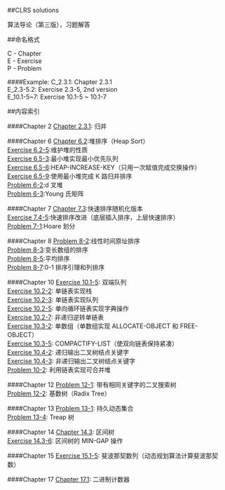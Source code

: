 ##CLRS solutions

算法导论（第三版），习题解答

##命名格式

C - Chapter </br>
E - Exercise</br>
P - Problem </br>


####Example:
C_2.3.1:    Chapter 2.3.1 </br>
E_2.3-5.2:  Exercise 2.3-5, 2nd version </br>
E_10.1-5~7: Exercise 10.1-5 ~ 10.1-7 </br>


##内容索引

####Chapter 2
[Chapter 2.3.1](https://github.com/wuzhiyi/CLRS-solution/blob/master/Chapter02/C_2.3.1.c): 归并 </br>


####Chapter 6
[Chapter 6.2](https://github.com/wuzhiyi/CLRS-solution/blob/master/Chapter06/C_6.2.c):堆排序（Heap Sort）</br>
[Exercise 6.2-5](https://github.com/wuzhiyi/CLRS-solution/blob/master/Chapter06/E_6.2-5.c):维护堆的性质</br>
[Exercise 6.5-3](https://github.com/wuzhiyi/CLRS-solution/blob/master/Chapter06/E_6.5-3.c):最小堆实现最小优先队列</br>
[Exercise 6.5-6](https://github.com/wuzhiyi/CLRS-solution/blob/master/Chapter06/E_6.5-6.c):HEAP-INCREASE-KEY（只用一次赋值完成交换操作）</br>
[Exercise 6.5-9](https://github.com/wuzhiyi/CLRS-solution/blob/master/Chapter06/E_6.5-9.cpp):使用最小堆完成 K 路归并排序</br>
[Problem 6-2](https://github.com/wuzhiyi/CLRS-solution/blob/master/Chapter06/P_6-2.c):d 叉堆</br>
[Problem 6-3](https://github.com/wuzhiyi/CLRS-solution/blob/master/Chapter06/P_6-3.c):Young 氏矩阵</br>


####Chapter 7
[Chapter 7.3](https://github.com/wuzhiyi/CLRS-solution/blob/master/Chapter07/C_7.3.c):快速排序随机化版本</br>
[Exercise 7.4-5](https://github.com/wuzhiyi/CLRS-solution/blob/master/Chapter07/E_7.4-5.c):快速排序改进（底层插入排序，上层快速排序）</br>
[Problem 7-1](https://github.com/wuzhiyi/CLRS-solution/blob/master/Chapter07/P_7-1.2.c):Hoare 划分</br>


####Chapter 8
[Problem 8-2](https://github.com/wuzhiyi/CLRS-solution/blob/master/Chapter08/P_8-2.c):线性时间原址排序</br>
[Problem 8-3](https://github.com/wuzhiyi/CLRS-solution/blob/master/Chapter08/P_8-3.c):变长数组的排序</br>
[Problem 8-5](https://github.com/wuzhiyi/CLRS-solution/blob/master/Chapter08/P_8-5.c):平均排序</br>
[Problem 8-7](https://github.com/wuzhiyi/CLRS-solution/blob/master/Chapter08/P_8-7.c):0-1 排序引理和列排序</br>


####Chapter 10
[Exercise 10.1-5](https://github.com/wuzhiyi/CLRS-solution/blob/master/Chapter10/E_10.1-5.c): 双端队列</br>
[Exercise 10.2-2](https://github.com/wuzhiyi/CLRS-solution/blob/master/Chapter10/E_10.2-2.2.c): 单链表实现栈</br>
[Exercise 10.2-3](https://github.com/wuzhiyi/CLRS-solution/blob/master/Chapter10/E_10.2-3.c): 单链表实现队列</br>
[Exercise 10.2-5](https://github.com/wuzhiyi/CLRS-solution/blob/master/Chapter10/E_10.2-5.c): 单向循环链表实现字典操作</br>
[Exercise 10.2-7](https://github.com/wuzhiyi/CLRS-solution/blob/master/Chapter10/E_10.2-7.c): 非递归逆转单链表</br>
[Exercise 10.3-2](https://github.com/wuzhiyi/CLRS-solution/blob/master/Chapter10/E_10.3-2.c): 单数组（单数组实现 ALLOCATE-OBJECT 和 FREE-OBJECT）</br>
[Exercise 10.3-5](https://github.com/wuzhiyi/CLRS-solution/blob/master/Chapter10/E_10.3-5.c): COMPACTIFY-LIST（使双向链表保持紧凑）</br>
[Exercise 10.4-2](https://github.com/wuzhiyi/CLRS-solution/blob/master/Chapter10/E_10.4-2.c): 递归输出二叉树结点关键字</br>
[Exercise 10.4-3](https://github.com/wuzhiyi/CLRS-solution/blob/master/Chapter10/E_10.4-3.c): 非递归输出二叉树结点关键字</br>
[Problem 10-2](https://github.com/wuzhiyi/CLRS-solution/blob/master/Chapter10/P_10-2.c): 利用链表实现可合并堆</br>


####Chapter 12
[Problem 12-1](https://github.com/wuzhiyi/CLRS-solution/blob/master/Chapter12/P_12-1.c): 带有相同关键字的二叉搜索树</br>
[Problem 12-2](https://github.com/wuzhiyi/CLRS-solution/blob/master/Chapter12/P_12-2.c): 基数树（Radix Tree）</br>


####Chapter 13
[Problem 13-1](https://github.com/wuzhiyi/CLRS-solution/blob/master/Chapter13/P_13-1.cpp): 持久动态集合</br>
[Problem 13-4](https://github.com/wuzhiyi/CLRS-solution/blob/master/Chapter13/P_13-4.cpp): Treap 树</br>


####Chapter 14
[Chapter 14.3](https://github.com/wuzhiyi/CLRS-solution/blob/master/Chapter14/C_14.3.cpp): 区间树</br>
[Exercise 14.3-6](https://github.com/wuzhiyi/CLRS-solution/blob/master/Chapter14/E_14.3-6.cpp): 区间树的 MIN-GAP 操作</br>


####Chapter 15
[Exercise 15.1-5](https://github.com/wuzhiyi/CLRS-solution/blob/master/Chapter15/E_15.1-5.cpp): 斐波那契数列（动态规划算法计算斐波那契数）</br>


####Chapter 17
[Chapter 17.1](https://github.com/wuzhiyi/CLRS-solution/blob/master/Chapter17/C_17.1.c): 二进制计数器</br>
